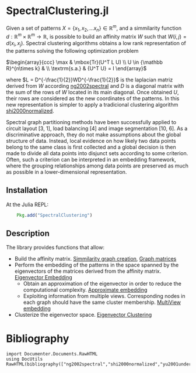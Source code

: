 # SpectralClustering.jl

Given a set of patterns $X=\{x_1,x_2,...x_n\} \in {\mathbb R}^m$, and a simmilarity function  $d:{\mathbb R}^m \times {\mathbb R}^m  \rightarrow {\mathbb R}$, is possible to build an affinity matrix $W$ such that  $W(i,j) = d(x_i, x_j)$. Spectral clustering algorithms obtains a low rank representation of the patterns solving the following optimization problem

$\begin{array}{ccc}
\max & \mbox{Tr}(U^T L  U) \\
U \in {\mathbb R}^{n\times k} & \\
\textrm{s.a.} & {U^T U}  =   I
\end{array}$

where $L = D^{-\frac{1}{2}}WD^{-\frac{1}{2}}$ is the laplacian matriz derived from $W$ according [ng2002spectral](#ng2002spectral) and $D$ is a diagonal matrix with the sum of the rows of $W$ located in its main diagonal. Once obtained $U$, their rows are considered as the new coordinates of the patterns. In this new representation is simpler to apply a tradicional clustering algorithm  [shi2000normalized](#shi2000normalized).


Spectral graph partitioning methods have been successfully
applied to circuit layout [3, 1], load balancing [4] and
image segmentation [10, 6]. As a discriminative approach,
they do not make assumptions about the global structure of
data. Instead, local evidence on how likely two data points
belong to the same class is first collected and a global decision
is then made to divide all data points into disjunct sets
according to some criterion. Often, such a criterion can be
interpreted in an embedding framework, where the grouping
relationships among data points are preserved as much
as possible in a lower-dimensional representation.
## Installation

At the Julia REPL:

```julia
    Pkg.add("SpectralClustering")
```

## Description

The library provides functions that allow:
* Build the affinity matrix. [Simmilarity graph creation](@ref), [Graph matrices](ref)
* Perform the embedding of the patterns in the space spanned by the eigenvectors of the matrices derived from the affinity matrix. [Eigenvector Embedding](@ref)
    * Obtain an approximation of the eigenvector in order to reduce the computational complexity. [Approximate embedding](@ref)
    * Exploiting information from multiple views. Corresponding nodes in each graph should have the same cluster membership. [MultiView embedding](@ref)
* Clusterize the eigenvector space. [Eigenvector Clustering](@ref)



# Bibliography
```@eval
import Documenter.Documents.RawHTML
using DocUtils
RawHTML(bibliography(["ng2002spectral","shi2000normalized","yu2001understanding"]))
```

